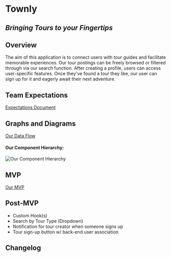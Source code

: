 # Townly

## _Bringing Tours to your Fingertips_

## Overview

The aim of this application is to connect users with tour guides and facilitate memorable experiences. Our tour postings can be freely browsed or filtered through via our search function. After creating a profile, users can access user-specific features. Once they've found a tour they like, our user can sign up for it and eagerly await their next adventure.

## Team Expectations

[Expectations Document](https://docs.google.com/document/d/1Gk0QGMN_XyQHCM3rMaVzC95tYPrSKuGH7o3PaLF6_so/edit?usp=sharing)

## Graphs and Diagrams

[Our Data Flow](https://whimsical.com/data-flow-ahynzxWJu6WHKXXhT18NN)

#### Our Component Hierarchy:

![Our Component Hierarchy](https://res.cloudinary.com/mandatea/image/upload/v1618521142/Townly_zvskrx.png)

## MVP

[Our MVP](https://github.com/Jason-Berkower/townly/projects/1)

## Post-MVP

- Custom Hook(s)
- Search by Tour Type (Dropdown)
- Notification for tour creator when someone signs up
- Tour sign-up button w/ back-end user association

## Changelog
